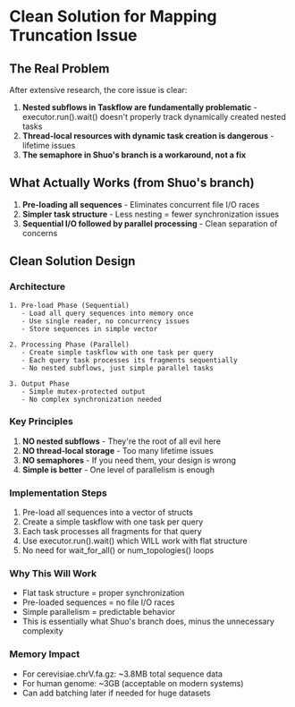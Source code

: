 # Clean Solution for Mapping Truncation Issue

## The Real Problem
After extensive research, the core issue is clear:
1. **Nested subflows in Taskflow are fundamentally problematic** - executor.run().wait() doesn't properly track dynamically created nested tasks
2. **Thread-local resources with dynamic task creation is dangerous** - lifetime issues
3. **The semaphore in Shuo's branch is a workaround, not a fix**

## What Actually Works (from Shuo's branch)
1. **Pre-loading all sequences** - Eliminates concurrent file I/O races
2. **Simpler task structure** - Less nesting = fewer synchronization issues
3. **Sequential I/O followed by parallel processing** - Clean separation of concerns

## Clean Solution Design

### Architecture
```
1. Pre-load Phase (Sequential)
   - Load all query sequences into memory once
   - Use single reader, no concurrency issues
   - Store sequences in simple vector

2. Processing Phase (Parallel)
   - Create simple taskflow with one task per query
   - Each query task processes its fragments sequentially
   - No nested subflows, just simple parallel tasks
   
3. Output Phase
   - Simple mutex-protected output
   - No complex synchronization needed
```

### Key Principles
1. **NO nested subflows** - They're the root of all evil here
2. **NO thread-local storage** - Too many lifetime issues  
3. **NO semaphores** - If you need them, your design is wrong
4. **Simple is better** - One level of parallelism is enough

### Implementation Steps
1. Pre-load all sequences into a vector of structs
2. Create a simple taskflow with one task per query
3. Each task processes all fragments for that query
4. Use executor.run().wait() which WILL work with flat structure
5. No need for wait_for_all() or num_topologies() loops

### Why This Will Work
- Flat task structure = proper synchronization
- Pre-loaded sequences = no file I/O races
- Simple parallelism = predictable behavior
- This is essentially what Shuo's branch does, minus the unnecessary complexity

### Memory Impact
- For cerevisiae.chrV.fa.gz: ~3.8MB total sequence data
- For human genome: ~3GB (acceptable on modern systems)
- Can add batching later if needed for huge datasets